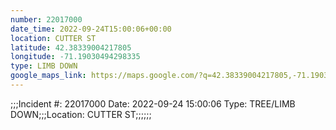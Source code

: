 ```yaml
---
number: 22017000
date_time: 2022-09-24T15:00:06+00:00
location: CUTTER ST
latitude: 42.38339004217805
longitude: -71.19030494298335
type: LIMB DOWN
google_maps_link: https://maps.google.com/?q=42.38339004217805,-71.19030494298335
---
```


;;;Incident #: 22017000  Date: 2022-09-24 15:00:06   Type: TREE/LIMB DOWN;;;Location: CUTTER ST;;;;;;
